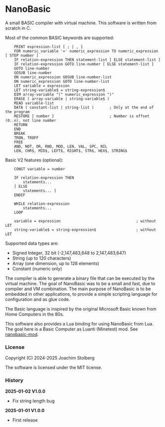 NanoBasic
=========

A small BASIC compiler with virtual machine.
This software is written from scratch in C.

Most of the common BASIC keywords are supported:

```bnf
    PRINT expression-list [ ; | , ]
    FOR numeric_variable '=' numeric_expression TO numeric_expression [ STEP number ]
    IF relation-expression THEN statement-list [ ELSE statement-list ]
    IF relation-expression GOTO line-number [ ELSE statement-list ]
    GOTO line-number
    GOSUB line-number
    ON numeric_expression GOSUB line-number-list
    ON numeric_expression GOTO line-number-list
    LET variable = expression
    LET string-variable$ = string-expression$
    DIM array-variable "(" numeric_expression ")"
    ERASE ( array-variable | string-variable$ )
    READ variable-list
    DATA ( constant-list | string-list )       ; Only at the end of the program
    RESTORE [ number ]                         ; Number is offset (0..n), not line number
    RETURN
    END
    BREAK
    TRON, TROFF
    FREE
    AND, NOT, OR, RND, MOD, LEN, VAL, SPC, NIL
    LEN, CHR$, MID$, LEFT$, RIGHT$, STR$, HEX$, STRING$
```

Basic V2 features (optional):

```bnf
    CONST variable = number

    IF relation-expression THEN 
        statements...
    [ ELSE
        statements... ]
    ENDIF

    WHILE relation-expression
        statements...
    LOOP

    variable = expression                                  ; without LET
    string-variable$ = string-expression$                  ; without LET
```

Supported data types are:

- Signed Integer, 32 bit (-2,147,483,648 to 2,147,483,647)
- String (up to 120 characters)
- Array (one dimension, up to 128 elements)
- Constant (numeric only)

The compiler is able to generate a binary file that can be executed by the virtual machine.
The goal of NanoBasic was to be a small and fast, due to compiler and VM combination.
The main purpose of NanoBasic is to be embedded in other applications, to provide a
simple scripting language for configuration and as glue code.

The Basic language is inspired by the original Microsoft Basic known from Home Computers
in the 80s.

This software also provides a Lua binding for using NanoBasic from Lua. The goal
here is a Basic Computer as Luanti (Minetest) mod.
See [nanobasic-mod](https://github.com/joe7575/nanobasic-mod).

### License

Copyright (C) 2024-2025 Joachim Stolberg

The software is licensed under the MIT license.

### History

**2025-01-02 V1.0.0**
- Fix string length bug

**2025-01-01 V1.0.0**
- First release

